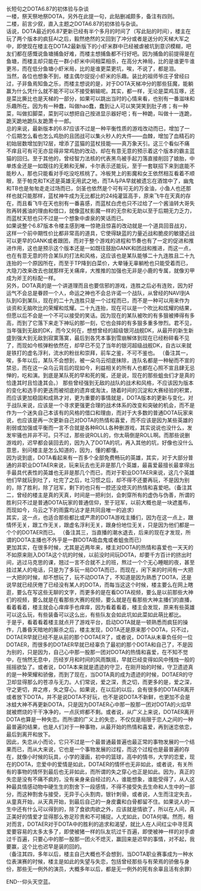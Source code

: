 长短句之DOTA6.87的初体验与杂谈  
一楼，祭天祭地祭DOTA，另外在此提一句，此贴删减颇多，备注有四则。  
二楼，前言少叙，直入主题之DOTA6.87的初体验与杂谈。    
话说，DOTA最近的6.87更新已经有半个多月的时间了（写此贴的时间），楼主在玩了两个版本的疯狂AI之后，毅然绝然的又回到了冲分或者是送分的天梯大军之中，即使现在楼主在DOTA2最新版下的小虾米群中已经被虐被坑到意识模糊，吧友们都在感慨说鱼塘捕鱼好难，而楼主想捕鱼都不行好吧。因为捕鱼的前提得是在鱼塘，而楼主却只能在一群小虾米中间相菜相杀，在高分大神局，比的是谁更牛谁更吊，而在低分鱼塘小虾米局，比的是谁更菜更坑，唉，不说了，都是泪。  
当然，各位也想象不到，楼主偶尔捉捉小虾米的乐趣。装比的祖师爷庄子曾经曰过，子非鱼焉知鱼之乐，而楼主想说的是，对于DOTA天梯冲分的那些狂魔，能躺赢为什么凭什么就不能不可以不接受躺输呢。其实，都一样，无论是菜鸡互啄，还是菜比撕比也是天梯的一部分，如果可以跳出当时的心情来看，也别有一番滋味和乐趣所在。因为有一种蠢，叫做hao蠢，蠢到让人可以笑哭笑到肚子疼；有一种菜，叫做扣脚菜，菜到可以想把自己按进显示器好吧；有一种跪，叫做十一连跪，跪天跪地跪队友跪萧十一郎。  
总的来说，最新版本的6.87应该不过是一种平衡性质的游戏改动而已，增加了一个后期怎么看也怎么鸡肋的且团战可以集火秒人的大件——血棘，增加了血精石的初始层数增加到12层，增添了蓝猫的蓝杖技能——真万象天引。这三个看似不痛不痒且可有可无亦显得非常鸡肋的改动，却在有意无意的预示着这个版本的霸主蓝猫的回归。至于其他的，曾经智力法核的代表黑鸟被手起刀落直接削回了娘胎，中单炼金还是一如既往的无赖和无解，卡尔表示还能玩，至于一套联招下来到底能不能秒人，那也只能看对手吃没吃核桃了。冷板凳上的影魔和女王依然相互看着不顺眼，至于帕克和TK还是英雄无用武之地，而TA与PA早就被遗忘在酒馆中了，幽鬼和TB也是匆匆走走过场而已，剑圣也依然是个可有可无的万金油，小鱼人也还那样也就只能那样，蓝杖神牛成为无比都比的24纯灌篮高手，原来飞牛在天真的存在，而且看飞牛在天也别有一番喜感，而蓝杖白虎也只不过给了一个酱油转大哥失败再转酱油的理由和借口，就像蓝杖影魔一样的无奈和无助以至于后期无力乏力，而蓝杖天怒也只不过是一个想象中虐泉的笑话而已。  
如果说整个6.87版本令楼主感到唯一惊艳且惊喜的改动就是一个道具回音战刃，这样一个前中期性价比都非常高的道具，它使得缺蓝的力量近战和脆皮的敏捷近战可以更早的GANK或者跟团，而对于整个游戏的进程和节奏也有了一定的促进和推进作用，这也是预示这个版本还是一如既往鼓励GANK和团战和推进，而这一点，也在有意无意的符合某队的打法和风格，这应该也是某队能够二十九连胜且二十九连抬的一个原因所在，而至于TP降到白菜价，大晕锤无辜躺枪也只能受着而已，大隐刀改来改去也就那样无关痛痒，大推推的加强也无非是小鹿的专属，就像刃甲成为斧王的标配一样。  
另外，DOTA真的是一个讲道理而且也要信邪的游戏，连胜之后必有连败，因为好运气不会总是眷顾一个人，命运之神也不会总许诺一个战队，从曾经的NAVI到A队到IG到某队，现在的二十九连胜只是一个过程而已，而不是一种可以用来作为谈资和无脑吹比的荣耀和炫耀。二十九连抬，现在可以是一个吹比和炫耀的结果，但愿以后不会是一个不可以接受的笑话。因为现在的某队被吹的有多狠被捧得有多高，而到了它落下来走下神坛的那一刻，它也会摔的有多狠多重多惨烈。君不见，当年强到无敌的DK，而今又何在，想想曾经的超级银河战舰DK，从最开的新生新盛到强大到无敌到寂寞落寞，最后到各凭本事到雪崩解体到现在已经粉碎看不见了，而现如今核弹粉依然在，却早已不见了当年的银河超级战舰DK，自古以来就是铁打的虚名浮利，流水的粉丝和崇拜，前车之鉴，不可不鉴也。
（备注其一，唉，多年以后，某队不会想到，被一朵乌云彻底抹除，连队名都是一种秘而不宣的禁忌，而在这一朵乌云背后的现如今，利益相关的所有人也都在心照不宣且肆无忌惮的，吃和演。到底是某队死的早和死的冤，还是说，现在的那些蛆虫们才是真的恰逢其时且恰逢其会。）
那些曾经强到无敌的战队的战术和风格，不应该因为版本的变化和选手的更迭而被彻底的遗弃或淘汰，随着时间的沉淀和大赛经验的积累，而应该更加稳固和成熟才对，更为重要的事情就是，DOTA版本的更新与变化，对于战队来说，应该是一个寻求更强更合理的战术体系的改变和突破的机会，而不是作为一个迷失自己本该有的风格的借口和理由，而对于大多数的普通DOTA玩家来说，也应该是再一次更新自己对DOTA的热情和喜爱，而不应该是因为某些英雄的削弱或加强或平衡而一言不合就是各种ROLL各种删游戏，其实说说也没什么，发发牢骚也并非不可。只不过，那些说ROLL的，你太萌倒是ROLL啊。而那些说删游戏的，迟早都会装回去的，因为入了DOTA的坑，再入其他的坑，好像也没什么意思，别问楼主是怎么知道的，因为，懂的都懂。  
因为说到底，DOTA看起来有一百多个全部免费畅玩的英雄，其实，对于大部分普通的非职业DOTAER来说，玩来玩去也无非是那几个英雄，最喜爱最擅长最拿得出手最具代表性的英雄也无非是那几个而已，而对于职业DOTAER来说，这几个英雄他们早就玩到吐了，吐完了之后，吐习惯之后，却不得不还要再玩，不是因为别的，除了胜利，除了冠军，剩下的也只有一腔还没熄灭的热情和喜爱吧。（备注其二，曾经的楼主是真的天真，时间是一把利剑，会刺穿所有的虚伪与伪善，所谓的胜利只不过是普通DOTA玩家的普通信仰，至于冠军，以前大概也是一块遮羞布，而现如今，乌云之下的雨露均沾才是共同且唯一的追求）  
其实，这一点，也适合那些都比或严肃的DOTA游戏主播们，因为在这一点上，跟情怀无关，跟工作无关，跟虚名浮利无关，跟身份地位无关，只是因为他们都是一个个的DOTAER而已。
（备注其三，当直播的潮水退去，后来的现在才发现，所谓的DOTA主播也不外乎是一群DOTA吸血鬼或者蛆虫而已）  
更加其实，在很多时候，尤其是近两年来，楼主对DOTA的热情和喜爱也一天天的不如原来刚入DOTA这个坑的时候，以前没时间玩DOTA，却要千方百计的挤出时间，逃过马克思的课，翘过一言不合就不上的班，熬过一个个无心睡眠的夜，甚至挂过某人的电话，只是为了多玩一局DOTA而已，而现在，闲下来的时间有一大把一大把的时候，却不想玩了，玩不动DOTA了，不知道是因为熟悉了DOTA，还是说早就已经厌倦了已经没有某人的DOTA，而每当这这个时候，楼主要么在网上瞎逛，要么在写这些无聊的文字，而更多的是在看DOTA视频，要么是以前那些大神们的视频，要么就是在看那些大赛的视频，要么就是在看那些大神主播们的直播，看着看着，楼主就会心痒痒手也痒痒，因为看着看着，楼主会发现，原来有些英雄可以这么玩，有些装备可以这么出，有些队友会如此坑如此菜如此萌比都比。  
于是乎，看着看着楼主就点开了游戏平台，启动DOTA就是一顿熟悉而疯狂的操作，几番昏天暗地的厮杀之后，楼主发现，DOTA还是原来那个DOTA，只不过，DOTAER早就已经不是从前的那个DOTAER了，或者说，DOTA从未辜负任何一位DOTAER，而很多的DOTAER早就已经辜负了最初的那个DOTA和自己了，不是因为别的，只是因为，自己心中那一股那一团对DOTA的热情和喜爱，在不知不觉中，在悄然无息中，历经岁月和时间的风雨飘摇，早就已经变得如风中残烛一般的摇摇欲坠了。或者说，DOTA本来就是遗迹的守卫，在刚开始的时候，守卫遗迹真的是一种荣耀和骄傲，而到了现在，当DOTA真的成为遗迹的时候，DOTAER的守卫却显得那么的苍凉与无力。人们常说，爱之深，责之切，而更多的是，爱之深，守之更切，弃之疼，失之穿心。如果说，在以后的以后，会有很多的DOTAER离开或者放下DOTA，并不是说DOTA不好玩，也不是说DOTA不新鲜，也更加不会是冰蛙大神不再更新DOTA，只是因为DOTAER心中那一股那一团对DOTA的火焰早就被燃烧的干干净净的，一点灰烬都不剩。或者说，从广义上来说，DOTAER离开DOTA也算是一种失恋。而所谓的广义上的失恋，不仅仅是局限于恋人之间的一种最普遍的结果，也是人们对于一种事物，从最开始的热情和喜爱，再到迷恋依恋，最后到离开和放下。  
因此，失恋从小而论，它只不过是一个最普通最普遍也最正常的事物发展的一个结果而已，而从大来说，它也是一个事物发展的过程，而这个过程也是最普遍的存在，就像小时候的玩具，小学的漫画，初中的篮球，高中的情书，大学的恋爱，现在的DOTA，恋爱中的爱情是如此，DOTAER的情怀也无非如此，或者说，有关所有的事物的情怀到最后也无非如此，而所谓的失之穿心也正是如此。因为，真正的失恋是没有不痛不疯的，没有亲身亲自经过的人，谁能想象，谁能受得了，从人这种最具情感动物中硬生生的割舍下一段感情，不得不接受失去生命和人生中的一部分，而这种割舍与接受，无异于心头割肉，银针刺骨。或者说，人生而注定失去，从童真开始，从天真开始，到最后自己的一身皮囊和白骨都留不住。如果说人的一生中还有什么可以得到的，除了食欲肉欲之外，应该就是情欲了，所以在人间，真正美好的情爱才显得那么弥足珍贵和不可捕捉。人尤如此，DOTA何堪。然而，相对而言，DOTAER对于DOTA中的胜利的追求和渴望，就比人在人间红尘中寻觅真爱要容易的太多太多了，即使被猪一样的队友坑过千百遍，即使被神一样的对手虐过千百遍，只要心中的那一股那一团火不熄灭，赢回来是迟早的事情，对不起，我要赢，这个比也迟早是装的回的。  
（备注其四，多年以后，楼主自己大概也不会想到，当DOTA职业赛事成为一种水位表演赛的时候，楼主是如此的失望与失恋，包括曾经那些与有荣焉的骄傲与身份，那些无一例外的演员，大概多年以后，都是无一例外的死有余辜且活有余罪）

END--仰头天空蓝。